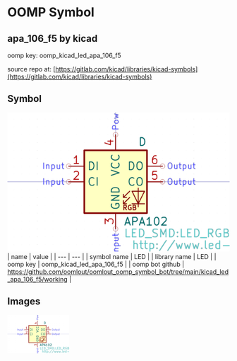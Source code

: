 # OOMP Symbol  
## apa_106_f5  by kicad  
  
oomp key: oomp_kicad_led_apa_106_f5  
  
source repo at: [https://gitlab.com/kicad/libraries/kicad-symbols](https://gitlab.com/kicad/libraries/kicad-symbols)  
## Symbol  
  
[![working.png](working_600.png)](working.png)  
| name | value | 
| --- | --- | 
| symbol name | LED | 
| library name | LED | 
| oomp key | oomp_kicad_led_apa_106_f5 | 
| oomp bot github | https://github.com/oomlout/oomlout_oomp_symbol_bot/tree/main/kicad_led_apa_106_f5/working | 
## Images  
  
[![working.png](working_140.png)](working.png)  
